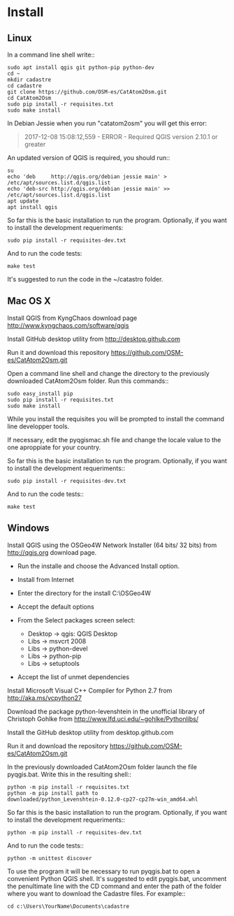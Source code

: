 Install
=======

Linux
-----

In a command line shell write:: 

    sudo apt install qgis git python-pip python-dev
    cd ~
    mkdir cadastre
    cd cadastre
    git clone https://github.com/OSM-es/CatAtom2Osm.git
    cd CatAtom2Osm
    sudo pip install -r requisites.txt
    sudo make install

In Debian Jessie when you run "catatom2osm" you will get this error:
>2017-12-08 15:08:12,559 - ERROR - Required QGIS version 2.10.1 or greater

An updated version of QGIS is required, you should run::

    su
    echo 'deb     http://qgis.org/debian jessie main' > /etc/apt/sources.list.d/qgis.list
    echo 'deb-src http://qgis.org/debian jessie main' >> /etc/apt/sources.list.d/qgis.list
    apt update
    apt install qgis

So far this is the basic installation to run the program. 
Optionally, if you want to install the development requeriments:

    sudo pip install -r requisites-dev.txt
    
And to run the code tests:

    make test

It's suggested to run the code in the ~/catastro folder.

Mac OS X
--------

Install QGIS from KyngChaos download page 
http://www.kyngchaos.com/software/qgis

Install GitHub desktop utility from
http://desktop.github.com

Run it and download this repository 
https://github.com/OSM-es/CatAtom2Osm.git

Open a command line shell and change the directory to the previously
downloaded CatAtom2Osm folder. Run this commands::

    sudo easy_install pip
    sudo pip install -r requisites.txt
    sudo make install

While you install the requisites you will be prompted to install the command
line developper tools.

If necessary, edit the pyqgismac.sh file and change the locale value to the one aproppiate for your country.

So far this is the basic installation to run the program. 
Optionally, if you want to install the development requeriments::

    sudo pip install -r requisites-dev.txt
    
And to run the code tests::

    make test

Windows
-------

Install QGIS using the OSGeo4W Network Installer (64 bits/ 32 bits) from
http://qgis.org download page.

* Run the installe and choose the Advanced Install option.
* Install from Internet
* Enter the directory for the install C:\OSGeo4W
* Accept the default options
* From the Select packages screen select:

  * Desktop -> qgis: QGIS Desktop
  * Libs -> msvcrt 2008
  * Libs -> python-devel
  * Libs -> python-pip
  * Libs -> setuptools

* Accept the list of unmet dependencies

Install Microsoft Visual C++ Compiler for Python 2.7 from 
http://aka.ms/vcpython27

Download the package python-levenshtein in the unofficial library of 
Christoph Gohlke from http://www.lfd.uci.edu/~gohlke/Pythonlibs/

Install the GitHub desktop utility from desktop.github.com

Run it and download the repository https://github.com/OSM-es/CatAtom2Osm.git

In the previously downloaded CatAtom2Osm folder launch the file pyqgis.bat. 
Write this in the resulting shell::

    python -m pip install -r requisites.txt
    python -m pip install path to downloaded/python_Levenshtein‑0.12.0‑cp27‑cp27m‑win_amd64.whl

So far this is the basic installation to run the program. 
Optionally, if you want to install the development requeriments::

    python -m pip install -r requisites-dev.txt
    
And to run the code tests::

    python -m unittest discover

To use the program it will be necessary to run pyqgis.bat to open a convenient 
Python QGIS shell. It's suggested to edit pyqgis.bat, uncomment the penultimate
line with the CD command and enter the path of the folder where you want to 
download the Cadastre files. For example::

    cd c:\Users\YourName\Documents\cadastre
